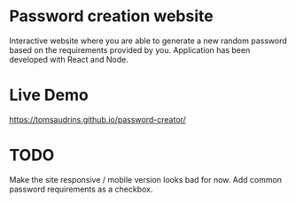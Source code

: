 # Password creation website

Interactive website where you are able to generate a new random password based on the requirements provided by you.
Application has been developed with React and Node.

# Live Demo
https://tomsaudrins.github.io/password-creator/

# TODO
Make the site responsive / mobile version looks bad for now.
Add common password requirements as a checkbox.
